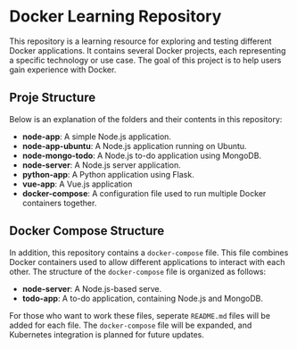 # Docker Learning Repository

This repository is a learning resource for exploring and testing different Docker applications. It contains several Docker projects, each representing a specific technology or use case. The goal of this project is to help users gain experience with Docker.

## Proje Structure

Below is an explanation of the folders and their contents in this repository:

- **node-app**: A simple Node.js application.
- **node-app-ubuntu**: A Node.js application running on Ubuntu.
- **node-mongo-todo**: A Node.js to-do application using MongoDB.
- **node-server**: A Node.js server application.
- **python-app**: A Python application using Flask.
- **vue-app**: A Vue.js application
- **docker-compose**: A configuration file used to run multiple Docker containers together.

## Docker Compose Structure

In addition, this repository contains a `docker-compose` file. This file combines Docker containers used to allow different applications to interact with each other. The structure of the `docker-compose` file is organized as follows:

- **node-server**: A Node.js-based serve.
- **todo-app**: A to-do application, containing Node.js and MongoDB.

For those who want to work these files, seperate `README.md` files will be added for each file. The `docker-compose` file will be expanded, and Kubernetes integration is planned for future updates.
